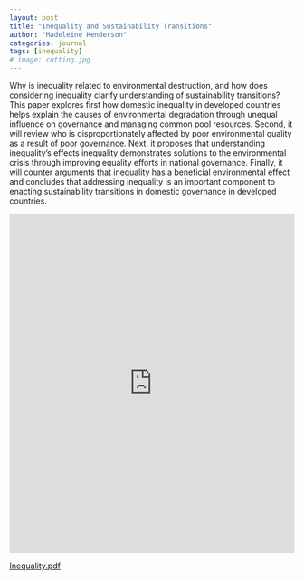 ```yaml
---
layout: post
title: "Inequality and Sustainability Transitions"
author: "Madeleine Henderson"
categories: journal
tags: [inequality]
# image: cutting.jpg
---
```


Why is inequality related to environmental destruction, and how does considering inequality clarify understanding of sustainability transitions? This paper explores first how domestic inequality in developed countries helps explain the causes of environmental degradation through unequal influence on governance and managing common pool resources. Second, it will review who is disproportionately affected by poor environmental quality as a result of poor governance. Next, it proposes that understanding inequality’s effects inequality demonstrates solutions to the environmental crisis through improving equality efforts in national governance. Finally, it will counter arguments that inequality has a beneficial environmental effect and concludes that addressing inequality is an important component to enacting sustainability transitions in domestic governance in developed countries. 

<embed src="https://ml-henderson.github.io/assets/files/Theory_Essay_Inequality.pdf"
    type="application/pdf" 
    width="100%"
    height="600"/>

[Inequality.pdf](../assets/files/Theory_Essay_Inequality.pdf)

